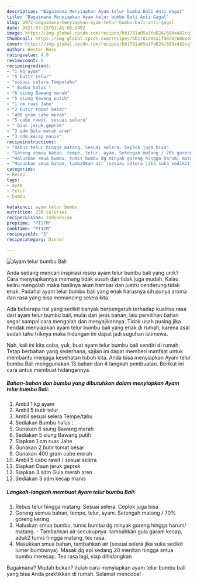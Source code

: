 ```yaml
---
description: "Bagaimana Menyiapkan Ayam telur bumbu Bali Anti Gagal"
title: "Bagaimana Menyiapkan Ayam telur bumbu Bali Anti Gagal"
slug: 2072-bagaimana-menyiapkan-ayam-telur-bumbu-bali-anti-gagal
date: 2021-07-15T01:41:05.549Z
image: https://img-global.cpcdn.com/recipes/bb1781a05a1fd824/680x482cq70/ayam-telur-bumbu-bali-foto-resep-utama.jpg
thumbnail: https://img-global.cpcdn.com/recipes/bb1781a05a1fd824/680x482cq70/ayam-telur-bumbu-bali-foto-resep-utama.jpg
cover: https://img-global.cpcdn.com/recipes/bb1781a05a1fd824/680x482cq70/ayam-telur-bumbu-bali-foto-resep-utama.jpg
author: Hester Ross
ratingvalue: 4.9
reviewcount: 6
recipeingredient:
- "1 kg ayam"
- "5 butir telur"
- "sesuai selera Tempetahu"
- " Bumbu halus "
- "6 siung Bawang merah"
- "5 siung Bawang putih"
- "1 cm ruas Jahe"
- "2 butir tomat besar"
- "400 gram cabe merah"
- "5 cabe rawit  sesuai selera"
- " Daun jeruk geprek"
- "3 sdm Gula merah aren"
- "3 sdm kecap manis"
recipeinstructions:
- "Rebus telur hingga matang. Sesuai selera. Ceplok juga bisa"
- "Goreng semua bahan, tempe, telur, ayam. Setengah matang / 70% goreng kering"
- "Haluskan smua bumbu, tumis bumbu dg minyak goreng hingga harum/ matang. Tambahkan air secukupnya. tambahkan gula garam kecap, aduk2 tumis hingga matang, tes rasa."
- "Masukkan smua bahan, tambahkan air (sesuai selera jika suka sedikit lumer bumbunya). Masak dg api sedang 20 menitan hingga smua bumbu meresap. Tes rasa lagi, siap dihidangkan"
categories:
- Resep
tags:
- ayam
- telur
- bumbu

katakunci: ayam telur bumbu 
nutrition: 239 calories
recipecuisine: Indonesian
preptime: "PT17M"
cooktime: "PT32M"
recipeyield: "3"
recipecategory: Dinner

---
```



![Ayam telur bumbu Bali](https://img-global.cpcdn.com/recipes/bb1781a05a1fd824/680x482cq70/ayam-telur-bumbu-bali-foto-resep-utama.jpg)

Anda sedang mencari inspirasi resep ayam telur bumbu bali yang unik? Cara menyiapkannya memang tidak susah dan tidak juga mudah. Kalau keliru mengolah maka hasilnya akan hambar dan justru cenderung tidak enak. Padahal ayam telur bumbu bali yang enak harusnya sih punya aroma dan rasa yang bisa memancing selera kita.



Ada beberapa hal yang sedikit banyak berpengaruh terhadap kualitas rasa dari ayam telur bumbu bali, mulai dari jenis bahan, lalu pemilihan bahan segar sampai cara mengolah dan menyajikannya. Tidak usah pusing jika hendak menyiapkan ayam telur bumbu bali yang enak di rumah, karena asal sudah tahu triknya maka hidangan ini dapat jadi suguhan istimewa.


Nah, kali ini kita coba, yuk, buat ayam telur bumbu bali sendiri di rumah. Tetap berbahan yang sederhana, sajian ini dapat memberi manfaat untuk membantu menjaga kesehatan tubuh kita. Anda bisa menyiapkan Ayam telur bumbu Bali menggunakan 13 bahan dan 4 langkah pembuatan. Berikut ini cara untuk membuat hidangannya.

<!--inarticleads1-->

##### Bahan-bahan dan bumbu yang dibutuhkan dalam menyiapkan Ayam telur bumbu Bali:

1. Ambil 1 kg ayam
1. Ambil 5 butir telur
1. Ambil sesuai selera Tempe/tahu
1. Sediakan  Bumbu halus :
1. Gunakan 6 siung Bawang merah
1. Sediakan 5 siung Bawang putih
1. Siapkan 1 cm ruas Jahe
1. Gunakan 2 butir tomat besar
1. Gunakan 400 gram cabe merah
1. Ambil 5 cabe rawit / sesuai selera
1. Siapkan  Daun jeruk geprek
1. Siapkan 3 sdm Gula merah aren
1. Sediakan 3 sdm kecap manis




<!--inarticleads2-->

##### Langkah-langkah membuat Ayam telur bumbu Bali:

1. Rebus telur hingga matang. Sesuai selera. Ceplok juga bisa
1. Goreng semua bahan, tempe, telur, ayam. Setengah matang / 70% goreng kering
1. Haluskan smua bumbu, tumis bumbu dg minyak goreng hingga harum/ matang. - Tambahkan air secukupnya. tambahkan gula garam kecap, aduk2 tumis hingga matang, tes rasa.
1. Masukkan smua bahan, tambahkan air (sesuai selera jika suka sedikit lumer bumbunya). Masak dg api sedang 20 menitan hingga smua bumbu meresap. Tes rasa lagi, siap dihidangkan




Bagaimana? Mudah bukan? Itulah cara menyiapkan ayam telur bumbu bali yang bisa Anda praktikkan di rumah. Selamat mencoba!
